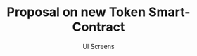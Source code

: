 ---
layout: embed
permalink: apps/minting/architectures/token-production-proposal-on-new-token-smart-contract/ui-screens
lang: en
page_id: apps-minting-architectures-token-production-proposal-on-new-token-smart-contract-screens

title: Proposal on new Token Smart-Contract
subtitle: UI Screens
backUrl: /apps/minting/architectures/token-production-proposal-on-new-token-smart-contract
---